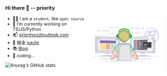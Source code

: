 ### Hi there 👋  -- priority

<img src="./coding.gif" width="240"  align="right">


  - 🐱‍👓 I am a `student`, like `open source`
  - 🔭 I’m currently working on TS/JS/Python
  - 📬 prioritycc@outlook.com
  - 🥽 掘金 [jueJin](https://juejin.cn/user/3466114142048472)
  - 📚 [Blog](https://priority-me.netlify.app/)
  - 🤔 coding... 


![Anurag's GitHub stats](https://github-readme-stats.vercel.app/api?username=priority3&show_icons=true&theme=flag-india)

